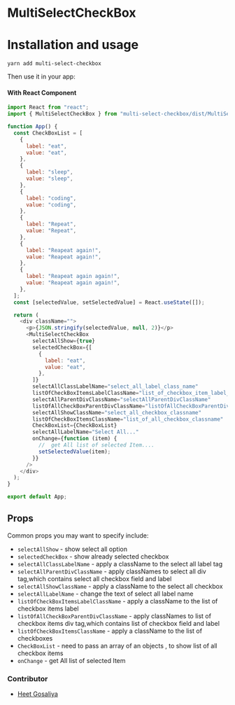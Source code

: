 # MultiSelectCheckBox

# Installation and usage

```
yarn add multi-select-checkbox
```

Then use it in your app:

#### With React Component

```js
import React from "react";
import { MultiSelectCheckBox } from "multi-select-checkbox/dist/MultiSelectCheckBox";

function App() {
  const CheckBoxList = [
    {
      label: "eat",
      value: "eat",
    },
    {
      label: "sleep",
      value: "sleep",
    },
    {
      label: "coding",
      value: "coding",
    },
    {
      label: "Repeat",
      value: "Repeat",
    },
    {
      label: "Reapeat again!",
      value: "Reapeat again!",
    },
    {
      label: "Reapeat again again!",
      value: "Reapeat again again!",
    },
  ];
  const [selectedValue, setSelectedValue] = React.useState([]);

  return (
    <div className="">
      <p>{JSON.stringify(selectedValue, null, 2)}</p>
      <MultiSelectCheckBox
        selectAllShow={true}
        selectedCheckBox={[
          {
            label: "eat",
            value: "eat",
          },
        ]}
        selectAllClassLabelName="select_all_label_class_name"
        listOfCheckBoxItemsLabelClassName="list_of_checkbox_item_label_class_name"
        selectAllParentDivClassName="selectAllParentDivClassName"
        listOfAllCheckBoxParentDivClassName="listOfAllCheckBoxParentDivClassName"
        selectAllShowClassName="select_all_checkbox_classname"
        listOfCheckBoxItemsClassName="list_of_all_checkbox_classname"
        CheckBoxList={CheckBoxList}
        selectAllLabelName="Select All..."
        onChange={function (item) {
          //  get All list of selected Item....
          setSelectedValue(item);
        }}
      />
    </div>
  );
}

export default App;
```

## Props

Common props you may want to specify include:

- `selectAllShow` - show select all option
- `selectedCheckBox` - show already selected checkbox
- `selectAllClassLabelName` - apply a className to the select all label tag
- `selectAllParentDivClassName` - apply classNames to select all div tag,which contains select all checkbox field and label
- `selectAllShowClassName` - apply a className to the select all checkbox
- `selectAllLabelName` - change the text of select all label name
- `listOfCheckBoxItemsLabelClassName` - apply a className to the list of checkbox items label
- `listOfAllCheckBoxParentDivClassName` - apply classNames to list of checkbox items div tag,which contains list of checkbox field and label
- `listOfCheckBoxItemsClassName` - apply a className to the list of checkboxes
- `CheckBoxList` - need to pass an array of an objects , to show list of all checkbox items
- `onChange` - get All list of selected Item

### Contributor

- [Heet Gosaliya](https://github.com/heet-solutelabs)
